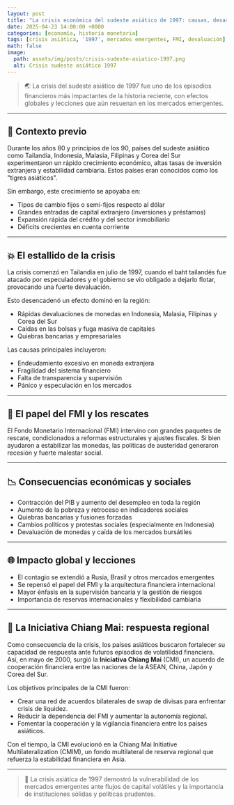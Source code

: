```yaml
---
layout: post
title: "La crisis económica del sudeste asiático de 1997: causas, desarrollo y consecuencias"
date: 2025-04-23 14:00:00 +0000
categories: [economía, historia monetaria]
tags: [crisis asiática, '1997', mercados emergentes, FMI, devaluación]
math: false
image:
  path: assets/img/posts/crisis-sudeste-asiatico-1997.png
  alt: Crisis sudeste asiático 1997
---
```


> 🌏 La crisis del sudeste asiático de 1997 fue uno de los episodios financieros más impactantes de la historia reciente, con efectos globales y lecciones que aún resuenan en los mercados emergentes.

---

## 🌱 Contexto previo

Durante los años 80 y principios de los 90, países del sudeste asiático como Tailandia, Indonesia, Malasia, Filipinas y Corea del Sur experimentaron un rápido crecimiento económico, altas tasas de inversión extranjera y estabilidad cambiaria. Estos países eran conocidos como los "tigres asiáticos".

Sin embargo, este crecimiento se apoyaba en:
- Tipos de cambio fijos o semi-fijos respecto al dólar
- Grandes entradas de capital extranjero (inversiones y préstamos)
- Expansión rápida del crédito y del sector inmobiliario
- Déficits crecientes en cuenta corriente

---

## 💥 El estallido de la crisis

La crisis comenzó en Tailandia en julio de 1997, cuando el baht tailandés fue atacado por especuladores y el gobierno se vio obligado a dejarlo flotar, provocando una fuerte devaluación.

Esto desencadenó un efecto dominó en la región:
- Rápidas devaluaciones de monedas en Indonesia, Malasia, Filipinas y Corea del Sur
- Caídas en las bolsas y fuga masiva de capitales
- Quiebras bancarias y empresariales

Las causas principales incluyeron:
- Endeudamiento excesivo en moneda extranjera
- Fragilidad del sistema financiero
- Falta de transparencia y supervisión
- Pánico y especulación en los mercados

---

## 🏦 El papel del FMI y los rescates

El Fondo Monetario Internacional (FMI) intervino con grandes paquetes de rescate, condicionados a reformas estructurales y ajustes fiscales. Si bien ayudaron a estabilizar las monedas, las políticas de austeridad generaron recesión y fuerte malestar social.

---

## 📉 Consecuencias económicas y sociales

- Contracción del PIB y aumento del desempleo en toda la región
- Aumento de la pobreza y retroceso en indicadores sociales
- Quiebras bancarias y fusiones forzadas
- Cambios políticos y protestas sociales (especialmente en Indonesia)
- Devaluación de monedas y caída de los mercados bursátiles

---

## 🌐 Impacto global y lecciones

- El contagio se extendió a Rusia, Brasil y otros mercados emergentes
- Se repensó el papel del FMI y la arquitectura financiera internacional
- Mayor énfasis en la supervisión bancaria y la gestión de riesgos
- Importancia de reservas internacionales y flexibilidad cambiaria

---

## 🤝 La Iniciativa Chiang Mai: respuesta regional

Como consecuencia de la crisis, los países asiáticos buscaron fortalecer su capacidad de respuesta ante futuros episodios de volatilidad financiera. Así, en mayo de 2000, surgió la **Iniciativa Chiang Mai** (CMI), un acuerdo de cooperación financiera entre las naciones de la ASEAN, China, Japón y Corea del Sur.

Los objetivos principales de la CMI fueron:
- Crear una red de acuerdos bilaterales de swap de divisas para enfrentar crisis de liquidez.
- Reducir la dependencia del FMI y aumentar la autonomía regional.
- Fomentar la cooperación y la vigilancia financiera entre los países asiáticos.

Con el tiempo, la CMI evolucionó en la Chiang Mai Initiative Multilateralization (CMIM), un fondo multilateral de reserva regional que refuerza la estabilidad financiera en Asia.

---

> 💬 La crisis asiática de 1997 demostró la vulnerabilidad de los mercados emergentes ante flujos de capital volátiles y la importancia de instituciones sólidas y políticas prudentes.
